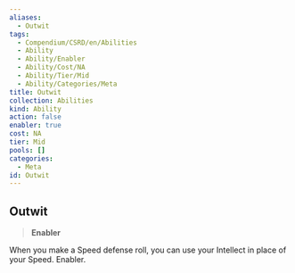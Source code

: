 ```yaml
---
aliases:
  - Outwit
tags:
  - Compendium/CSRD/en/Abilities
  - Ability
  - Ability/Enabler
  - Ability/Cost/NA
  - Ability/Tier/Mid
  - Ability/Categories/Meta
title: Outwit
collection: Abilities
kind: Ability
action: false
enabler: true
cost: NA
tier: Mid
pools: []
categories:
  - Meta
id: Outwit
---
```

## Outwit    
>**Enabler**  
    
When you make a Speed defense roll, you can use your Intellect in place of your Speed. Enabler.
